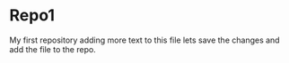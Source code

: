 # Repo1
My first repository
adding more text to this file
lets save the changes and add the file to the repo.
